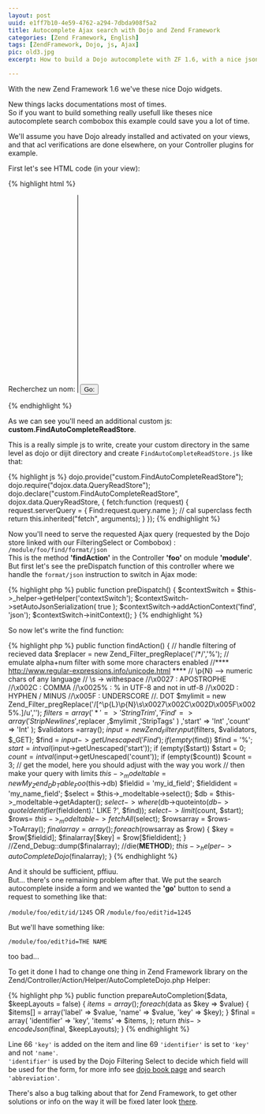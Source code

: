 ```yaml
---
layout: post
uuid: e1ff7b10-4e59-4762-a294-7dbda908f5a2
title: Autocomplete Ajax search with Dojo and Zend Framework
categories: [Zend Framework, English]
tags: [ZendFramework, Dojo, js, Ajax]
pic: old3.jpg
excerpt: How to build a Dojo autocomplete with ZF 1.6, with a nice json response.

---
```


With the new Zend Framework 1.6 we've these nice Dojo widgets.

New things lacks documentations most of times.   
So if you want to build something really usefull like theses nice autocomplete search combobox this example could save you a lot of time.

We'll assume you have Dojo already installed and activated on your views,
and that acl verifications are done elsewhere, on your Controller plugins for example.

First let's see HTML code (in your view):

{% highlight html %}
  <script type="text/javascript">
    dojo.require("dojo.parser");
    dojo.require("dojox.data.QueryReadStore");
    dojo.require("dijit.form.ComboBox");
    dojo.require("dijit.form.FilteringSelect");
    dojo.require("custom.FindAutoCompleteReadStore");
    dojo.require("dijit.form.Form");
    dojo.require("dijit.form.Button");
  </script>
  <form id="Find_Form" action="/module/foo/edit" method="get" dojoType="dijit.form.Form">
    <div dojoType="custom.FindAutoCompleteReadStore" jsId="NameStore" url="/module/foo/find/format/json" requestMethod="get"></div>
    <label for="id" class="optional">Recherchez un nom:</label>
    <span class="formelement"><select name="id" id="FindByName" hasDownArrow="" store="NameStore" size="25" tabindex="99" autocomplete="1" dojoType="dijit.form.FilteringSelect" pageSize="10" ></select></span>
    <span class="actionbuttons"><input id="Find_go" name="Find_go" value="Go:" type="submit" label="go:"dojoType="dijit.form.Button" /></span>
  </form>
{% endhighlight %}

As we can see you'll need an additional custom js: **custom.FindAutoCompleteReadStore**.

This is a really simple js to write, create your custom directory in the same level
as dojo or dijit directory and create `FindAutoCompleteReadStore.js` like that:

{% highlight js %}
dojo.provide("custom.FindAutoCompleteReadStore");
dojo.require("dojox.data.QueryReadStore");
dojo.declare("custom.FindAutoCompleteReadStore", dojox.data.QueryReadStore, {
  fetch:function (request) {
    request.serverQuery = { Find:request.query.name };
    // cal superclass fecth
    return this.inherited("fetch", arguments);
  }
});
{% endhighlight %}

Now you'll need to serve the requested Ajax query
(requested by the Dojo store linked with our FilteringSelect or Combobox) : `/module/foo/find/format/json`  
This is the method **'findAction'** in the Controller **'foo'** on module **'module'**.  
But first let's see the preDispatch function of this controller where we handle the `format/json` instruction to switch in Ajax mode:

{% highlight php %}
public function preDispatch()
{
    $contextSwitch =   $this->_helper->getHelper('contextSwitch');
    $contextSwitch->setAutoJsonSerialization( true );
    $contextSwitch->addActionContext('find', 'json');
    $contextSwitch->initContext();
}
{% endhighlight %}

So now let's write the find function:
 
{% highlight php %}
  public function findAction()
  {
      // handle filtering of recieved data
      $replacer = new Zend_Filter_pregReplace('/\*/','%');
      // emulate alpha+num filter with some more characters enabled
      //**** <a href="http://www.regular-expressions.info/unicode.html" title="http://www.regular-expressions.info/unicode.html">http://www.regular-expressions.info/unicode.html</a> ****
      // \p{N} --> numeric chars of any language
      // \s -> withespace
      //\x0027 : APOSTROPHE
      //\x002C : COMMA
      //\x0025% : % in UTF-8 and not in utf-8
      //\x002D : HYPHEN / MINUS
      //\x005F : UNDERSCORE
      //\. DOT
      $mylimit = new Zend_Filter_pregReplace('/[^\p{L}\p{N}\s\x0027\x002C\x002D\x005F\x0025%\.]/u','');
      $filters = array(
              '*' => 'StringTrim'
              ,'Find' => array(
              'StripNewlines'
              ,$replacer
              ,$mylimit
              ,'StripTags'
          )
          ,'start' => 'Int'
          ,'count' => 'Int'
      );
      $validators =array();
      $input = new Zend_Filter_Input($filters, $validators, $_GET);
      $find = $input->getUnescaped('Find');
      if (empty($find)) $find = '%';
      $start = intval($input->getUnescaped('start'));
      if (empty($start)) $start = 0;
      $count = intval($input->getUnescaped('count'));
      if (empty($count)) $count = 3;
      // get the model, here you should adjust with the way you work
      // then make your query with limits
      $this->_modeltable = new My_Zend_Db_Table_Foo($this->db)
      $fieldid = 'my_id_field';
      $fieldident = 'my_name_field';
      $select = $this->_modeltable->select();
      $db = $this->_modeltable->getAdapter();
      $select->where($db->quoteinto($db->quoteIdentifier($fieldident).' LIKE ?', $find));
      $select->limit($count, $start);
      $rows= $this->_modeltable->fetchAll($select);
      $rowsarray = $rows->ToArray();
      $finalarray=array();
      foreach ($rowsarray as $row)
      {
          $key = $row[$fieldid];
          $finalarray[$key] = $row[$fieldident];
      }
      //Zend_Debug::dump($finalarray);
      //die(__METHOD__);
      $this->_helper->autoCompleteDojo($finalarray);
  }
{% endhighlight %}

And it should be sufficient, pffiuu.  
But... there's one remaining problem after that.
We put the search autocomplete inside a form and we wanted the **'go'** button to send a request to something like that:

`/module/foo/edit/id/1245` OR `/module/foo/edit?id=1245`

But we'll have something like:

`/module/foo/edit?id=THE NAME`

too bad...

To get it done I had to change one thing in Zend Framework library on the Zend/Controller/Action/Helper/AutoCompleteDojo.php Helper:

{% highlight php %}
  public function prepareAutoCompletion($data, $keepLayouts = false)
  {
    $items = array();
    foreach ($data as $key => $value) {
      $items[] = array('label' => $value, 'name' => $value, 'key' => $key);
    }
    $final = array(
      'identifier' => 'key',
      'items' => $items,
     );
    return $this->encodeJson($final, $keepLayouts);
  }
{% endhighlight %}

Line 66 `'key'` is added on the item and line 69 `'identifier'` is set to `'key'` and not `'name'`.  
`'identifier'` is used by the Dojo Filtering Select to decide which field will be used for the form,
for more info see [dojo book page](http://dojotoolkit.org/reference-guide/1.9/) and search `'abbreviation'`.

There's also a bug talking about that for Zend Framework,
to get other solutions or info on the way it will be fixed later look [there](http://framework.zend.com/issues/browse/ZF-4494).
